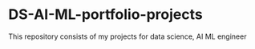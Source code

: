 # DS-AI-ML-portfolio-projects
This repository consists of my projects for data science, AI ML engineer
